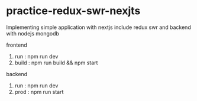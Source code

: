 # practice-redux-swr-nexjts
Implementing simple application with nextjs include redux swr and backend with nodejs mongodb

frontend
1. run : npm run dev
2. build : npm run build && npm start

backend 
1. run : npm run dev
2. prod : npm run start
